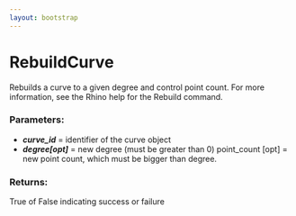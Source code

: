 ```yaml
---
layout: bootstrap
---
```


# RebuildCurve

Rebuilds a curve to a given degree and control point count. For more
        information, see the Rhino help for the Rebuild command.
          

### Parameters:

- ***curve_id*** = identifier of the curve object
- ***degree[opt]*** = new degree (must be greater than 0)
point_count [opt] = new point count, which must be bigger than degree.
        

### Returns:


True of False indicating success or failure
        


